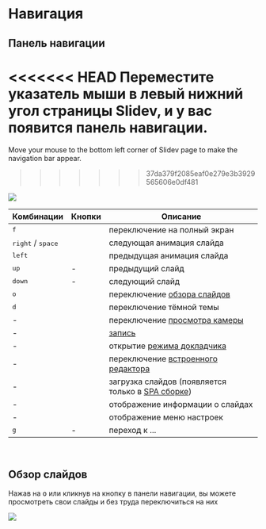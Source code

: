 # Навигация

## Панель навигации

<<<<<<< HEAD
Переместите указатель мыши в левый нижний угол страницы Slidev, и у вас появится панель навигации.
=======
Move your mouse to the bottom left corner of Slidev page to make the navigation bar appear.
>>>>>>> 37da379f2085eaf0e279e3b3929565606e0df481

![](/screenshots/navbar.png)

| Комбинации | Кнопки | Описание |
| --- | --- | --- |
| <kbd>f</kbd> | <carbon-maximize class="inline-icon-btn"/> <carbon-minimize class="inline-icon-btn"/> | переключение на полный экран |
| <kbd>right</kbd> / <kbd>space</kbd> | <carbon-arrow-right class="inline-icon-btn"/> | следующая анимация слайда |
| <kbd>left</kbd> | <carbon-arrow-left class="inline-icon-btn"/> | предыдущая анимация слайда |
| <kbd>up</kbd> | - |  предыдущий слайд |
| <kbd>down</kbd> | - | следующий слайд |
| <kbd>o</kbd> | <carbon-apps class="inline-icon-btn"/> | переключение [обзора слайдов](#slides-overview) |
| <kbd>d</kbd> | <carbon-sun class="inline-icon-btn"/> <carbon-moon class="inline-icon-btn"/> | переключение тёмной темы |
| - | <carbon-user-avatar class="inline-icon-btn"/> | переключение [просмотра камеры](/guide/recording#camera-view) |
| - | <carbon-video class="inline-icon-btn"/> | [запись](/guide/recording#camera-view) |
| - | <carbon-user-speaker class="inline-icon-btn"/> | открытие [режима докладчика](/guide/presenter-mode) |
| - | <carbon-edit class="inline-icon-btn"/> | переключение [встроенного редактора](/guide/editors#integrated-editor) |
| - | <carbon-download class="inline-icon-btn"/> | загрузка слайдов (появляется только в [SPA сборке](/guide/exporting#single-page-application-spa)) |
| - | <carbon-information class="inline-icon-btn"/> | отображение информации о слайдах |
| - | <carbon-settings-adjust class="inline-icon-btn"/> | отображение меню настроек |
| <kbd>g</kbd> | - | переход к ... |

<br>

## Обзор слайдов

Нажав на <kbd>o</kbd> или кликнув на кнопку <carbon-apps class="inline-icon-btn" /> в панели навигации, вы можете просмотреть свои слайды и без труда переключиться на них

![](/screenshots/slides-overview.png)
